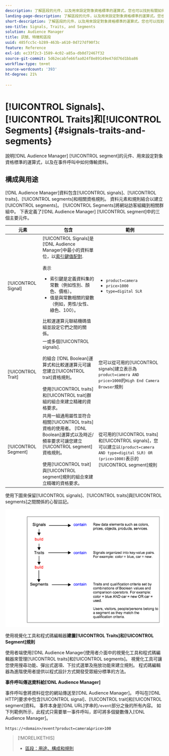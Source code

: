 ```yaml
---
description: 了解區段的元件，以及用來設定對象資格標準的運算式。您也可以找到有關如何傳輸資料的資訊。
landing-page-description: 了解區段的元件，以及用來設定對象資格標準的運算式。您也可以找到有關如何傳輸資料的資訊。
short-description: 了解區段的元件，以及用來設定對象資格標準的運算式。您也可以找到有關如何傳輸資料的資訊。
seo-title: Signals, Traits, and Segments
solution: Audience Manager
title: 訊號、特徵和區段
uuid: 485fcc5c-b289-463b-a610-0d727df90f3c
feature: Reference
exl-id: ec33f2c3-1589-4c02-a85a-db0d72467f32
source-git-commit: 5d62ecabfe66faa024f8e89149e47dd76d1bba86
workflow-type: tm+mt
source-wordcount: '393'
ht-degree: 21%

---
```


# [!UICONTROL Signals]、[!UICONTROL Traits]和[!UICONTROL Segments] {#signals-traits-and-segments}

說明[!DNL Audience Manager] [!UICONTROL segment]的元件、用來設定對象資格標準的運算式，以及在事件呼叫中如何傳輸資料。

## 構成與用途

[!DNL Audience Manager]資料包含[!UICONTROL signals]、[!UICONTROL traits]、[!UICONTROL segments]和相關資格規則。 資料元素和規則結合以建立[!UICONTROL segments]。 [!UICONTROL Segments]將網站訪客組織到相關群組中。 下表定義了[!DNL Audience Manager] [!UICONTROL segment]中的三個主要元件。

| 元素 | 包含 | 範例 |
|---|---|---|
| [!UICONTROL Signal] | [!UICONTROL Signals]是[!DNL Audience Manager]中最小的資料單位，以[索引鍵值配對](../reference/key-value-pairs-explained.md).<br><br>表示<ul><li>索引鍵是定義資料集的常數（例如性別、顏色、價格）。</li><li>值是與常數相關的變數（例如，男性/女性、綠色、100）。</li></ul>比較運運算元聯結機碼值組並設定它們之間的關係。 | <ul><li>`product=camera`</li><li>`price>1000`</li><li>`type=digital SLR`</li></ul> |
| [!UICONTROL Trait] | 一或多個[!UICONTROL signals].<br><br>的組合 [!DNL Boolean]運算式和比較運運算元可讓您建立[!UICONTROL trait]資格規則。 <br><br>使用[!UICONTROL traits]和[!UICONTROL trait]群組的組合來建立精確的資格要求。 | 您可以從可用的[!UICONTROL signals]建立表示為`product=camera AND price>1000`的`High End Camera Browser`規則 |
| [!UICONTROL Segment] | 共用一組通用屬性並符合相關[!UICONTROL traits]資格的使用者。 [!DNL Boolean]運算式以及時近/頻率要求可讓您建立[!UICONTROL segment]資格規則。<br><br>使用[!UICONTROL trait]與[!UICONTROL segment]規則的組合來建立精確的資格要求。 | 從可用的[!UICONTROL traits]和[!UICONTROL signals]，您可以建立以`(product=camera AND type=digital SLR) OR (price>1000)`表示的[!UICONTROL segment]規則 |

使用下圖來保留[!UICONTROL signals]、[!UICONTROL traits]與[!UICONTROL segments]之間關係的心智註記。

![](assets/signals-traits-segments.png)

使用視覺化工具和程式碼編輯器&#x200B;**建置[!UICONTROL Traits]和[!UICONTROL Segment]規則**

使用者端使用[!DNL Audience Manager]使用者介面中的視覺化工具和程式碼編輯器來管理[!UICONTROL traits]和[!UICONTROL segments]。 視覺化工具可讓您使用搜尋功能、彈出式選項、下拉式選單及拖放功能來建立規則。 程式碼編輯器為進階使用者提供以程式設計方式開發受眾細分標準的方法。

**事件呼叫傳送資料給[!DNL Audience Manager]**

事件呼叫會將資料從您的網站傳送至[!DNL Audience Manager]。 呼叫在[!DNL HTTP]要求中包含[!UICONTROL signal]、[!UICONTROL trait]和[!UICONTROL segment]資料。 事件本身是[!DNL URL]字串的`/event`部分之後的所有內容。 如下列範例所示，此程式只需要單一事件呼叫，即可將多個變數傳入[!DNL Audience Manager]。

`https://<domain>/event?product=camera&price>100`

>[!MORELIKETHIS]
>
>* [區段：用途、構成和規則](../features/segments/segments-purpose.md)
